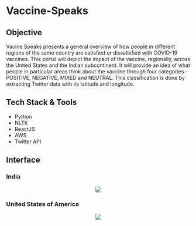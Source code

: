 # Vaccine-Speaks

## Objective

Vacine Speaks presents a general overview of how people in different regions of the same country are satisfied or dissatisfied with COVID-19 vaccines. This portal will depict the impact of the vaccine, regionally, across the United States and the Indian subcontinent. It will provide an idea of what people in particular areas think about the vaccine through four categories - POSITIVE, NEGATIVE, MIXED and NEUTRAL. This classification is done by extracting Twitter data with its latitude and longitude.

## Tech Stack & Tools

<ul>
  <li> Python
    <li> NLTK
      <li> ReactJS
        <li> AWS
          <li> Twitter API
            </ul>

## Interface

### India 

<p align="center">
  <img src="https://challengepost-s3-challengepost.netdna-ssl.com/photos/production/software_photos/001/416/555/datas/gallery.jpg" />
</p>

### United States of America

<p align="center">
  <img src="https://challengepost-s3-challengepost.netdna-ssl.com/photos/production/software_photos/001/416/563/datas/gallery.jpg" />
</p>
